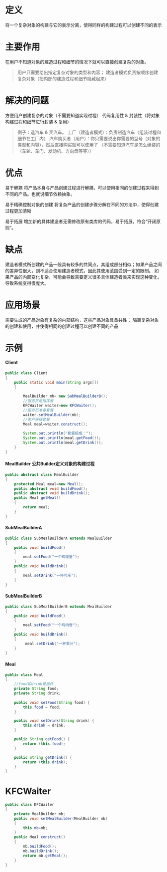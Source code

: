 # 定义
将一个复杂对象的构建与它的表示分离，使得同样的构建过程可以创建不同的表示

# 主要作用
在用户不知道对象的建造过程和细节的情况下就可以直接创建复杂的对象。

> 用户只需要给出指定复杂对象的类型和内容；
建造者模式负责按顺序创建复杂对象（把内部的建造过程和细节隐藏起来)

# 解决的问题
方便用户创建复杂的对象（不需要知道实现过程）
代码复用性 & 封装性（将对象构建过程和细节进行封装 & 复用）
> 例子：造汽车 & 买汽车。
工厂（建造者模式）：负责制造汽车（组装过程和细节在工厂内）
汽车购买者（用户）：你只需要说出你需要的型号（对象的类型和内容），然后直接购买就可以使用了
（不需要知道汽车是怎么组装的（车轮、车门、发动机、方向盘等等））

# 优点
易于解耦
将产品本身与产品创建过程进行解耦，可以使用相同的创建过程来得到不同的产品。也就说细节依赖抽象。

易于精确控制对象的创建
将复杂产品的创建步骤分解在不同的方法中，使得创建过程更加清晰

易于拓展
增加新的具体建造者无需修改原有类库的代码，易于拓展，符合“开闭原则“。

# 缺点
建造者模式所创建的产品一般具有较多的共同点，其组成部分相似；如果产品之间的差异性很大，则不适合使用建造者模式，因此其使用范围受到一定的限制。
如果产品的内部变化复杂，可能会导致需要定义很多具体建造者类来实现这种变化，导致系统变得很庞大。

# 应用场景
需要生成的产品对象有复杂的内部结构，这些产品对象具备共性；
隔离复杂对象的创建和使用，并使得相同的创建过程可以创建不同的产品

# 示例

#### Client
```java
public class Client
{
	public static void main(String args[])
	{
	    
	    MealBuilder mb= new SubMealBuilderB();
		//服务员是指挥者
		KFCWaiter waiter=new KFCWaiter();
	    //服务员准备套餐
	    waiter.setMealBuilder(mb);
	    //客户获得套餐
	    Meal meal=waiter.construct();
        
        System.out.println("套餐组成：");
        System.out.println(meal.getFood());
        System.out.println(meal.getDrink());
	}
}
```

#### MealBuilder 公共Builder定义对象的构建过程
```java
public abstract class MealBuilder
{
	protected Meal meal=new Meal();
	public abstract void buildFood();
	public abstract void buildDrink();
	public Meal getMeal()
	{
		return meal;
	}
}
```

#### SubMealBuilderA
```java
public class SubMealBuilderA extends MealBuilder
{
	public void buildFood()
	{
		meal.setFood("一个鸡腿堡");
	}
	public void buildDrink()
	{
	    meal.setDrink("一杯可乐");
	}
}
```

#### SubMealBuilderB
```java
public class SubMealBuilderB extends MealBuilder
{
	public void buildFood()
	{
		meal.setFood("一个鸡肉卷");
	}
	public void buildDrink()
	{
		 meal.setDrink("一杯果汁");
	}
}
```

#### Meal
```java
public class Meal
{
	//food和drink是部件
	private String food;
	private String drink;
	
	public void setFood(String food) {
		this.food = food; 
	}

	public void setDrink(String drink) {
		this.drink = drink; 
	}

	public String getFood() {
		return (this.food); 
	}

	public String getDrink() {
		return (this.drink); 
	}
}
```
# KFCWaiter
```java
public class KFCWaiter
{
	private MealBuilder mb;
	public void setMealBuilder(MealBuilder mb)
	{
		this.mb=mb;
	}
	public Meal construct()
	{
		mb.buildFood();
		mb.buildDrink();
		return mb.getMeal();
	}
}
```




























